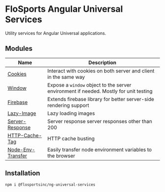 # FloSports Angular Universal Services
Utility services for Angular Universal applications.

## Modules
| Name                                             | Description   |
| ------------------------------------------------ | ------------- |
| [Cookies](https://github.com/flocasts/flo-angular/tree/master/projects/flosportsinc/ng-universal-services/cookies)                 | Interact with cookies on both server and client in the same way |
| [Window](https://github.com/flocasts/flo-angular/tree/master/projects/flosportsinc/ng-universal-services/window)                   | Expose a `window` object to the server environment if needed. Mostly for unit testing |
| [Firebase](https://github.com/flocasts/flo-angular/tree/master/projects/flosportsinc/ng-universal-services/firebase)               | Extends firebase library for better server-side rendering support |
| [Lazy-Image](https://github.com/flocasts/flo-angular/tree/master/projects/flosportsinc/ng-universal-services/lazy-image)           | Lazy loading images
| [Server-Response](https://github.com/flocasts/flo-angular/tree/master/projects/flosportsinc/ng-universal-services/server-response) | Server response server responses other than 200
| [HTTP-Cache-Tag](https://github.com/flocasts/flo-angular/tree/master/projects/flosportsinc/ng-universal-services/http-cache-tag)   | HTTP cache busting
| [Node-Env-Transfer](https://github.com/flocasts/flo-angular/tree/master/projects/flosportsinc/ng-universal-services/node-env-transfer) | Easily transfer node environment variables to the browser

## Installation
```sh
npm i @flosportsinc/ng-universal-services
```
